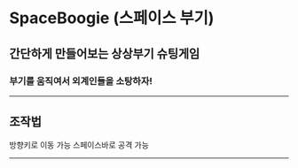 # SpaceBoogie (스페이스 부기)

## 간단하게 만들어보는 상상부기 슈팅게임

### 부기를 움직여서 외계인들을 소탕하자!

---

## 조작법

방향키로 이동 가능
스페이스바로 공격 가능

---
